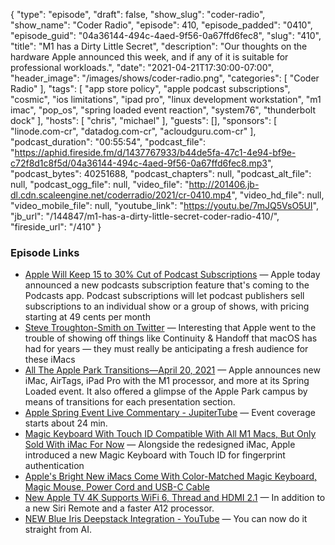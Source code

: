 {
  "type": "episode",
  "draft": false,
  "show_slug": "coder-radio",
  "show_name": "Coder Radio",
  "episode": 410,
  "episode_padded": "0410",
  "episode_guid": "04a36144-494c-4aed-9f56-0a67ffd6fec8",
  "slug": "410",
  "title": "M1 has a Dirty Little Secret",
  "description": "Our thoughts on the hardware Apple announced this week, and if any of it is suitable for professional workloads.",
  "date": "2021-04-21T17:30:00-07:00",
  "header_image": "/images/shows/coder-radio.png",
  "categories": [
    "Coder Radio"
  ],
  "tags": [
    "app store policy",
    "apple podcast subscriptions",
    "cosmic",
    "ios limitations",
    "ipad pro",
    "linux development workstation",
    "m1 imac",
    "pop_os",
    "spring loaded event reaction",
    "system76",
    "thunderbolt dock"
  ],
  "hosts": [
    "chris",
    "michael"
  ],
  "guests": [],
  "sponsors": [
    "linode.com-cr",
    "datadog.com-cr",
    "acloudguru.com-cr"
  ],
  "podcast_duration": "00:55:54",
  "podcast_file": "https://aphid.fireside.fm/d/1437767933/b44de5fa-47c1-4e94-bf9e-c72f8d1c8f5d/04a36144-494c-4aed-9f56-0a67ffd6fec8.mp3",
  "podcast_bytes": 40251688,
  "podcast_chapters": null,
  "podcast_alt_file": null,
  "podcast_ogg_file": null,
  "video_file": "http://201406.jb-dl.cdn.scaleengine.net/coderradio/2021/cr-0410.mp4",
  "video_hd_file": null,
  "video_mobile_file": null,
  "youtube_link": "https://youtu.be/7mJQ5VsO5UI",
  "jb_url": "/144847/m1-has-a-dirty-little-secret-coder-radio-410/",
  "fireside_url": "/410"
}


### Episode Links

  * [Apple Will Keep 15 to 30% Cut of Podcast Subscriptions](https://www.macrumors.com/2021/04/20/apple-30-percent-cut-podcast-subscriptions/ "Apple Will Keep 15 to 30% Cut of Podcast Subscriptions") — Apple today announced a new podcasts subscription feature that's coming to the Podcasts app. Podcast subscriptions will let podcast publishers sell subscriptions to an individual show or a group of shows, with pricing starting at 49 cents per month
  * [Steve Troughton-Smith on Twitter](https://twitter.com/stroughtonsmith/status/1384569400947351555 "Steve Troughton-Smith on Twitter") — Interesting that Apple went to the trouble of showing off things like Continuity & Handoff that macOS has had for years — they must really be anticipating a fresh audience for these iMacs
  * [All The Apple Park Transitions—April 20, 2021](https://www.youtube.com/watch?v=pa6RldjcQsk "All The Apple Park Transitions—April 20, 2021") — Apple announces new iMac, AirTags, iPad Pro with the M1 processor, and more at its Spring Loaded event. It also offered a glimpse of the Apple Park campus by means of transitions for each presentation section.
  * [Apple Spring Event Live Commentary - JupiterTube](https://jupiter.tube/videos/watch/18786459-48ee-4efb-b2a0-d160db25069b "Apple Spring Event Live Commentary - JupiterTube") — Event coverage starts about 24 min.
  * [Magic Keyboard With Touch ID Compatible With All M1 Macs, But Only Sold With iMac For Now](https://www.macrumors.com/2021/04/20/magic-keyboard-touch-id-compatible-all-m1-macs/ "Magic Keyboard With Touch ID Compatible With All M1 Macs, But Only Sold With iMac For Now") — Alongside the redesigned iMac, Apple introduced a new Magic Keyboard with Touch ID for fingerprint authentication
  * [Apple's Bright New iMacs Come With Color-Matched Magic Keyboard, Magic Mouse, Power Cord and USB-C Cable](https://www.macrumors.com/2021/04/20/apple-imacs-color-matched-accessories-cables/ "Apple's Bright New iMacs Come With Color-Matched Magic Keyboard, Magic Mouse, Power Cord and USB-C Cable")
  * [New Apple TV 4K Supports WiFi 6, Thread and HDMI 2.1](https://www.macrumors.com/2021/04/20/apple-tv-4k-thread-wifi-6-hdmi-2-1/ "New Apple TV 4K Supports WiFi 6, Thread and HDMI 2.1") — In addition to a new Siri Remote and a faster A12 processor.
  * [NEW Blue Iris Deepstack Integration - YouTube](https://www.youtube.com/watch?v=3PlmSWO31qY "NEW Blue Iris Deepstack Integration - YouTube") — You can now do it straight from AI.


